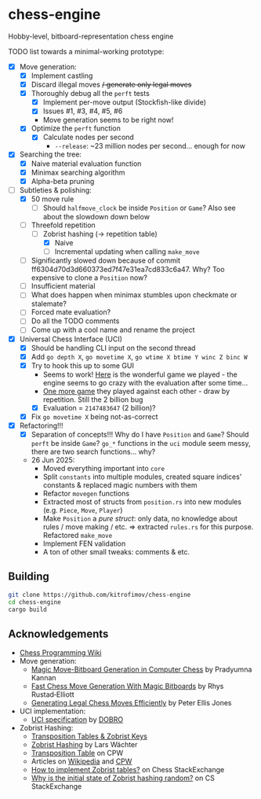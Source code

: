 # chess-engine
Hobby-level, bitboard-representation chess engine

TODO list towards a minimal-working prototype:
- [x] Move generation:
    - [x] Implement castling
    - [x] Discard illegal moves ~~/ generate only legal moves~~
    - [x] Thoroughly debug all the `perft` tests
        - [x] Implement per-move output (Stockfish-like divide)
        - [x] Issues #1, #3, #4, #5, #6
        - Move generation seems to be right now!
    - [x] Optimize the `perft` function
        - [x] Calculate nodes per second
            - `--release`: ~23 million nodes per second... enough for now
- [x] Searching the tree:
    - [x] Naive material evaluation function
    - [x] Minimax searching algorithm
    - [x] Alpha-beta pruning
- [ ] Subtleties & polishing:
    - [x] 50 move rule
        - [ ] Should `halfmove_clock` be inside `Position` or `Game`? Also see about the slowdown down below
    - [ ] Threefold repetition
        - [ ] Zobrist hashing (-> repetition table)
            - [x] Naive
            - [ ] Incremental updating when calling `make_move`
    - [ ] Significantly slowed down because of commit ff6304d70d3d660373ed7f47e31ea7cd833c6a47. Why? Too expensive to clone a `Position` now?
    - [ ] Insufficient material
    - [ ] What does happen when minimax stumbles upon checkmate or stalemate?
    - [ ] Forced mate evaluation?
    - [ ] Do all the TODO comments
    - [ ] Come up with a cool name and rename the project
- [x] Universal Chess Interface (UCI)
    - [x] Should be handling CLI input on the second thread
    - [x] Add `go depth X`, `go movetime X`, `go wtime X btime Y winc Z binc W`
    - [x] Try to hook this up to some GUI
        - Seems to work! [Here](https://pastebin.com/bDw9PsFe) is the wonderful game we played - the engine seems to go crazy with the evaluation after some time...
        - [One more game](https://pastebin.com/9nXVNefR) they played against each other - draw by repetition. Still the 2 billion bug
        - [x] Evaluation = `2147483647` (2 billion)?
    - [x] Fix `go movetime X` being not-as-correct
- [x] Refactoring!!!
    - [x] Separation of concepts!!! Why do I have `Position` and `Game`? Should `perft` be inside `Game`? `go_*` functions in the `uci` module seem messy, there are two search functions... why?
    - 26 Jun 2025:
        - Moved everything important into `core`
        - Split `constants` into multiple modules, created square indices' constants & replaced magic numbers with them
        - Refactor `movegen` functions
        - Extracted most of structs from `position.rs` into new modules (e.g. `Piece`, `Move`, `Player`)
        - Make `Position` a *pure struct*: only data, no knowledge about rules / move making / etc. => extracted `rules.rs` for this purpose. Refactored `make_move`
        - Implement FEN validation
        - A ton of other small tweaks: comments & etc.

## Building

```bash
git clone https://github.com/kitrofimov/chess-engine
cd chess-engine
cargo build
```

## Acknowledgements
- [Chess Programming Wiki](https://www.chessprogramming.org/)
- Move generation:
    - [Magic Move-Bitboard Generation in Computer Chess](http://pradu.us/old/Nov27_2008/Buzz/research/magic/Bitboards.pdf) by Pradyumna Kannan
    - [Fast Chess Move Generation With Magic Bitboards](https://rhysre.net/fast-chess-move-generation-with-magic-bitboards.html) by Rhys Rustad‑Elliott
    - [Generating Legal Chess Moves Efficiently](https://peterellisjones.com/posts/generating-legal-chess-moves-efficiently/) by Peter Ellis Jones
- UCI implementation:
    - [UCI specification](https://gist.github.com/DOBRO/2592c6dad754ba67e6dcaec8c90165bf) by [DOBRO](https://github.com/DOBRO)
- Zobrist Hashing:
    - [Transposition Tables & Zobrist Keys](https://www.youtube.com/watch?v=QYNRvMolN20)
    - [Zobrist Hashing](https://dev.to/larswaechter/zobrist-hashing-72n) by Lars Wächter
    - [Transposition Table](https://www.chessprogramming.org/Transposition_Table) on CPW
    - Articles on [Wikipedia](https://en.wikipedia.org/wiki/Zobrist_hashing) and [CPW](https://www.chessprogramming.org/Zobrist_Hashing)
    - [How to implement Zobrist tables?](https://chess.stackexchange.com/questions/42708/how-to-implement-zobrist-tables) on Chess StackExchange
    - [Why is the initial state of Zobrist hashing random?](https://cs.stackexchange.com/questions/22033/why-is-the-initial-state-of-zobrist-hashing-random) on CS StackExchange
